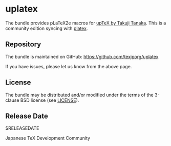 # uplatex

The bundle provides pLaTeX2e macros for [upTeX by Takuji Tanaka](http://www.t-lab.opal.ne.jp/tex/uptex_en.html).
This is a community edition syncing with [platex](https://github.com/texjporg/platex).

## Repository

The bundle is maintained on GitHub:
https://github.com/texjporg/uplatex

If you have issues, please let us know from the above page.

## License

The bundle may be distributed and/or modified under the terms of
the 3-clause BSD license (see [LICENSE](./LICENSE)).

## Release Date

$RELEASEDATE

Japanese TeX Development Community
